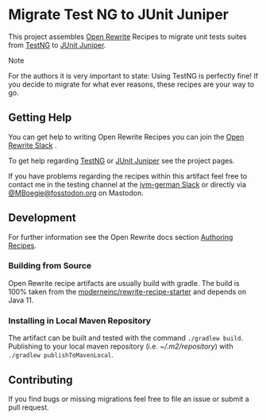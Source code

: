 # Migrate Test NG to JUnit Juniper

This project assembles [Open Rewrite](https://docs.openrewrite.org/) Recipes to migrate unit tests suites from [TestNG](https://github.com/testng-team/testng) to [JUnit Juniper](https://github.com/junit-team/junit5).

> [!NOTE]  
> For the authors it is very important to state: Using TestNG is perfectly fine! 
> If you decide to migrate for what ever reasons, these recipes are your way to go.

## Getting Help

You can get help to writing Open Rewrite Recipes you can join the [Open Rewrite Slack](https://join.slack.com/t/rewriteoss/shared_invite/zt-nj42n3ea-b~62rIHzb3Vo0E1APKCXEA) .

To get help regarding [TestNG](https://github.com/testng-team/testng) or [JUnit Juniper](https://github.com/junit-team/junit5) see the project pages.

If you have problems regarding the recipes within this artifact feel free to contact me in the testing channel at the [jvm-german Slack](jvm-german.slack.com) or directly via [@MBoegie@fosstodon.org](https://fosstodon.org/@MBoegie) on Mastodon. 

## Development

For further information see the Open Rewrite docs section [Authoring Recipes](https://docs.openrewrite.org/authoring-recipes).

### Building from Source

Open Rewrite recipe artifacts are usually build with gradle.
The build is 100% taken from the [moderneinc/rewrite-recipe-starter](https://github.com/moderneinc/rewrite-recipe-starter) and depends on Java 11.

### Installing in Local Maven Repository

The artifact can be built and tested with the command ``./gradlew build``.
Publishing to your local maven repository (i.e. _~/.m2/repository_) with ``./gradlew publishToMavenLocal``.

## Contributing

If you find bugs or missing migrations feel free to file an issue or submit a pull request.
